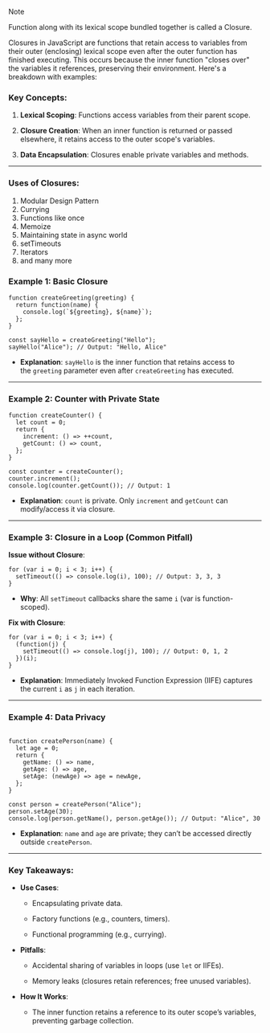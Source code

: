 > [!NOTE]
> Function along with its lexical scope bundled together is called a Closure.

Closures in JavaScript are functions that retain access to variables from their outer (enclosing) lexical scope even after the outer function has finished executing. This occurs because the inner function "closes over" the variables it references, preserving their environment. Here's a breakdown with examples:

### Key Concepts:

1. **Lexical Scoping**: Functions access variables from their parent scope.
    
2. **Closure Creation**: When an inner function is returned or passed elsewhere, it retains access to the outer scope's variables.
    
3. **Data Encapsulation**: Closures enable private variables and methods.
    

---
### Uses of Closures:

1. Modular Design Pattern
2. Currying
3. Functions like once
4. Memoize
5. Maintaining state in async world
6. setTimeouts
7. Iterators
8. and many more
    
### Example 1: Basic Closure



```
function createGreeting(greeting) {
  return function(name) {
    console.log(`${greeting}, ${name}`);
  };
}

const sayHello = createGreeting("Hello");
sayHello("Alice"); // Output: "Hello, Alice"
```

- **Explanation**: `sayHello` is the inner function that retains access to the `greeting` parameter even after `createGreeting` has executed.
    

---

### Example 2: Counter with Private State



```
function createCounter() {
  let count = 0;
  return {
    increment: () => ++count,
    getCount: () => count,
  };
}

const counter = createCounter();
counter.increment();
console.log(counter.getCount()); // Output: 1
```

- **Explanation**: `count` is private. Only `increment` and `getCount` can modify/access it via closure.
    

---

### Example 3: Closure in a Loop (Common Pitfall)

**Issue without Closure**:


```
for (var i = 0; i < 3; i++) {
  setTimeout(() => console.log(i), 100); // Output: 3, 3, 3
}
```

- **Why**: All `setTimeout` callbacks share the same `i` (var is function-scoped).
    

**Fix with Closure**: 



```
for (var i = 0; i < 3; i++) {
  (function(j) {
    setTimeout(() => console.log(j), 100); // Output: 0, 1, 2
  })(i);
}
```

- **Explanation**: Immediately Invoked Function Expression (IIFE) captures the current `i` as `j` in each iteration.
    

---

### Example 4: Data Privacy


```

function createPerson(name) {
  let age = 0;
  return {
    getName: () => name,
    getAge: () => age,
    setAge: (newAge) => age = newAge,
  };
}

const person = createPerson("Alice");
person.setAge(30);
console.log(person.getName(), person.getAge()); // Output: "Alice", 30

```
- **Explanation**: `name` and `age` are private; they can’t be accessed directly outside `createPerson`.
    

---

### Key Takeaways:

- **Use Cases**:
    
    - Encapsulating private data.
        
    - Factory functions (e.g., counters, timers).
        
    - Functional programming (e.g., currying).
        
- **Pitfalls**:
    
    - Accidental sharing of variables in loops (use `let` or IIFEs).
        
    - Memory leaks (closures retain references; free unused variables).
        
- **How It Works**:
    
    - The inner function retains a reference to its outer scope’s variables, preventing garbage collection.




